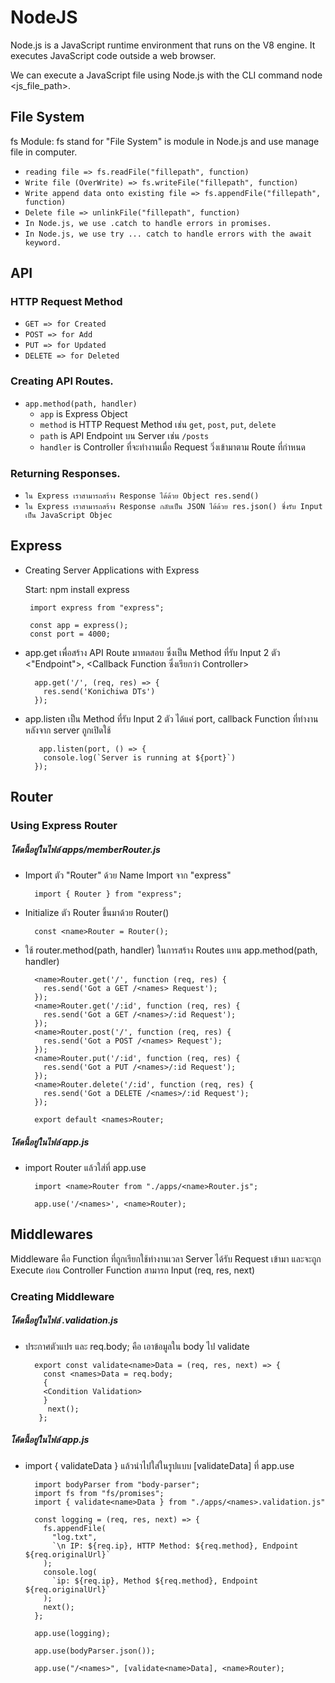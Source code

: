 # NodeJS
Node.js is a JavaScript runtime environment that runs on the V8 engine. It executes JavaScript code outside a web browser.

We can execute a JavaScript file using Node.js with the CLI command node <js_file_path>.

## File System
fs Module: fs stand for "File System" is module in Node.js and use manage file in computer.
 -  `reading file => fs.readFile("fillepath", function)`
 -  `Write file (OverWrite) => fs.writeFile("fillepath", function)`
 -  `Write append data onto existing file => fs.appendFile("fillepath", function)`
 -  `Delete file => unlinkFile("fillepath", function)`
 -  `In Node.js, we use .catch to handle errors in promises.` 
 -  `In Node.js, we use try ... catch to handle errors with the await keyword.`

## API
### HTTP Request Method 
  -  `GET => for Created`
  -  `POST => for Add`
  -  `PUT => for Updated`
  -  `DELETE => for Deleted`
    
### Creating API Routes.
  - `app.method(path, handler)`
    - `app` is Express Object
    - `method` is HTTP Request Method เช่น `get`, `post`, `put`, `delete`
    - `path` is API Endpoint บน Server เช่น `/posts`
    - `handler` is Controller ที่จะทำงานเมื่อ Request วิ่งเข้ามาตาม Route ที่กำหนด
### Returning Responses.
  - `ใน Express เราสามารถสร้าง Response ได้ด้วย Object res.send()`
  - `ใน Express เราสามารถสร้าง Response กลับเป็น JSON ได้ด้วย res.json() ซึ่งรับ Input เป็น JavaScript Objec`
  
## Express
- Creating Server Applications with Express

    Start: npm install express
      
       import express from "express";

       const app = express();
       const port = 4000;

- app.get เพื่อสร้าง API Route มาทดสอบ ซึ่งเป็น Method ที่รับ Input 2 ตัว <"Endpoint">, <Callback Function ซึ่งเรียกว่า Controller>

        app.get('/', (req, res) => {
          res.send('Konichiwa DTs')
        });
      
- app.listen เป็น Method ที่รับ Input 2 ตัว ได้แค่ port, callback Function ที่ทำงานหลังจาก server ถูกเปิดใช้
  
         app.listen(port, () => {
          console.log(`Server is running at ${port}`)
        });

## Router
### Using Express Router

##### โค้ดนี้อยู่ในไฟล์ apps/memberRouter.js

- Import ตัว "Router" ด้วย Name Import จาก "express"
        
        import { Router } from "express";

- Initialize ตัว Router ขึ้นมาด้วย Router()
        
        const <name>Router = Router();

- ใช้ router.method(path, handler) ในการสร้าง Routes แทน app.method(path, handler)
 
        <name>Router.get('/', function (req, res) {
          res.send('Got a GET /<names> Request');
        });
        <name>Router.get('/:id', function (req, res) {
          res.send('Got a GET /<names>/:id Request');
        });
        <name>Router.post('/', function (req, res) {
          res.send('Got a POST /<names> Request');
        });
        <name>Router.put('/:id', function (req, res) {
          res.send('Got a PUT /<names>/:id Request');
        });
        <name>Router.delete('/:id', function (req, res) {
          res.send('Got a DELETE /<names>/:id Request');
        });
        
        export default <names>Router;
        
##### โค้ดนี้อยู่ในไฟล์ app.js

- import <name>Router แล้วใส่ที่ app.use

        import <name>Router from "./apps/<name>Router.js";
   
        app.use('/<names>', <name>Router);

## Middlewares
Middleware คือ Function ที่ถูกเรียกใช้ทำงานเวลา Server ได้รับ Request เข้ามา และจะถูก Execute ก่อน Controller Function สามารถ Input (req, res, next)
### Creating Middleware

##### โค้ดนี้อยู่ในไฟล์ <names>.validation.js

- ประกาศตัวแปร และ req.body; คือ เอาข้อมูลใน body ไป validate

        export const validate<name>Data = (req, res, next) => {
          const <names>Data = req.body;
          {
          <Condition Validation>
          }
           next();
         };

##### โค้ดนี้อยู่ในไฟล์ app.js

- import { validate<name>Data } แล้วนำไปใส่ในรูปแบบ [validate<name>Data] ที่ app.use

        import bodyParser from "body-parser";
        import fs from "fs/promises";
        import { validate<name>Data } from "./apps/<names>.validation.js"

        const logging = (req, res, next) => {
          fs.appendFile(
            "log.txt",
            `\n IP: ${req.ip}, HTTP Method: ${req.method}, Endpoint ${req.originalUrl}`
          );
          console.log(
            `ip: ${req.ip}, Method ${req.method}, Endpoint ${req.originalUrl}`
          ); 
          next();
        };

        app.use(logging);

        app.use(bodyParser.json());

        app.use("/<names>", [validate<name>Data], <name>Router);
